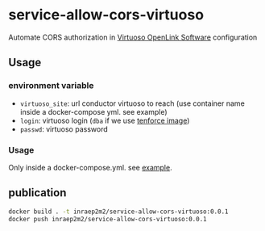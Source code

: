 # service-allow-cors-virtuoso

Automate CORS authorization in [Virtuoso OpenLink Software](https://virtuoso.openlinksw.com/) configuration

## Usage

### environment variable

 - `virtuoso_site`: url conductor virtuoso to reach (use container name inside a docker-compose yml. see example) 
 - `login`:  virtuoso login (`dba` if we use [tenforce image](https://hub.docker.com/r/tenforce/virtuoso/)) 
 - `passwd`: virtuoso password

### Usage

Only inside a docker-compose.yml. see [example](./example/docker-compose.yml).  


## publication
```bash
docker build . -t inraep2m2/service-allow-cors-virtuoso:0.0.1
docker push inraep2m2/service-allow-cors-virtuoso:0.0.1
```
